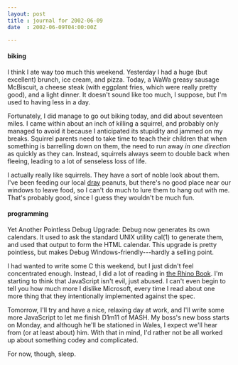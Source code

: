 ```yaml
---
layout: post
title : journal for 2002-06-09
date  : 2002-06-09T04:00:00Z

---
```

<h4>biking</h4>I think I ate way too much this weekend.  Yesterday I had a huge (but excellent) brunch, ice cream, and pizza.  Today, a WaWa greasy sausage McBiscuit, a cheese steak (with eggplant fries, which were really pretty good), and a light dinner.  It doesn't sound like too much, I suppose, but I'm used to having less in a day.

Fortunately, I did manage to go out biking today, and did about seventeen miles.  I came within about an inch of killing a squirrel, and probably only managed to avoid it because I anticipated its stupidity and jammed on my breaks.  Squirrel parents need to take time to teach their children that when something is barrelling down on them, the need to run away <em>in one direction</em> as quickly as they can.  Instead, squirrels always seem to double back when fleeing, leading to a lot of senseless loss of life.  

I actually really like squirrels.  They have a sort of noble look about them. I've been feeding our local <a href='http://www.uselessknowledge.com/trivia/animal_groups.shtml'>dray</a> peanuts, but there's no good place near our windows to leave food, so I can't do much to lure them to hang out with me.  That's probably good, since I guess they wouldn't be much fun.<h4>programming</h4>Yet Another Pointless Debug Upgrade:  Debug now generates its own calendars. It used to ask the standard UNIX utility cal(1) to generate them, and used that output to form the HTML calendar.  This upgrade is pretty pointless, but makes Debug Windows-friendly---hardly a selling point.

I had wanted to write some C this weekend, but I just didn't feel concentrated enough.  Instead, I did a lot of reading in <a href='http://www.oreilly.com/catalog/jscript4/'>the Rhino Book</a>.  I'm starting to think that JavaScript isn't evil, just abused.  I can't even begin to tell you how much more I dislike Microsoft, every time I read about one more thing that they intentionally implemented against the spec.

Tomorrow, I'll try and have a nice, relaxing day at work, and I'll write some more JavaScript to let me finish D1m11 of MASH.  My boss's new boss starts on Monday, and although he'll be stationed in Wales, I expect we'll hear from (or at least about) him.  With that in mind, I'd rather not be all worked up about something codey and complicated.

For now, though, sleep.


